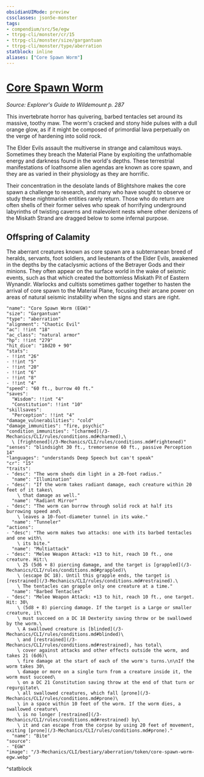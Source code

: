 ```yaml
---
obsidianUIMode: preview
cssclasses: json5e-monster
tags:
- compendium/src/5e/egw
- ttrpg-cli/monster/cr/15
- ttrpg-cli/monster/size/gargantuan
- ttrpg-cli/monster/type/aberration
statblock: inline
aliases: ["Core Spawn Worm"]
---
```

# [Core Spawn Worm](3-Mechanics\CLI\bestiary\aberration/core-spawn-worm-egw.md)
*Source: Explorer's Guide to Wildemount p. 287*  

This invertebrate horror has quivering, barbed tentacles set around its massive, toothy maw. The worm's cracked and stony hide pulses with a dull orange glow, as if it might be composed of primordial lava perpetually on the verge of hardening into solid rock.

The Elder Evils assault the multiverse in strange and calamitous ways. Sometimes they breach the Material Plane by exploiting the unfathomable energy and darkness found in the world's depths. These terrestrial manifestations of loathsome alien agendas are known as core spawn, and they are as varied in their physiology as they are horrific.

Their concentration in the desolate lands of Blightshore makes the core spawn a challenge to research, and many who have sought to observe or study these nightmarish entities rarely return. Those who do return are often shells of their former selves who speak of horrifying underground labyrinths of twisting caverns and malevolent nests where other denizens of the Miskath Strand are dragged below to some infernal purpose.

## Offspring of Calamity

The aberrant creatures known as core spawn are a subterranean breed of heralds, servants, foot soldiers, and lieutenants of the Elder Evils, awakened in the depths by the cataclysmic actions of the Betrayer Gods and their minions. They often appear on the surface world in the wake of seismic events, such as that which created the bottomless Miskath Pit of Eastern Wynandir. Warlocks and cultists sometimes gather together to hasten the arrival of core spawn to the Material Plane, focusing their arcane power on areas of natural seismic instability when the signs and stars are right.

```statblock
"name": "Core Spawn Worm (EGW)"
"size": "Gargantuan"
"type": "aberration"
"alignment": "Chaotic Evil"
"ac": !!int "18"
"ac_class": "natural armor"
"hp": !!int "279"
"hit_dice": "18d20 + 90"
"stats":
- !!int "26"
- !!int "5"
- !!int "20"
- !!int "6"
- !!int "8"
- !!int "4"
"speed": "60 ft., burrow 40 ft."
"saves":
  "Wisdom": !!int "4"
  "Constitution": !!int "10"
"skillsaves":
  "Perception": !!int "4"
"damage_vulnerabilities": "cold"
"damage_immunities": "fire, psychic"
"condition_immunities": "[charmed](/3-Mechanics/CLI/rules/conditions.md#charmed),\
  \ [frightened](/3-Mechanics/CLI/rules/conditions.md#frightened)"
"senses": "blindsight 30 ft., tremorsense 60 ft., passive Perception 14"
"languages": "understands Deep Speech but can't speak"
"cr": "15"
"traits":
- "desc": "The worm sheds dim light in a 20-foot radius."
  "name": "Illumination"
- "desc": "If the worm takes radiant damage, each creature within 20 feet of it takes\
    \ that damage as well."
  "name": "Radiant Mirror"
- "desc": "The worm can burrow through solid rock at half its burrowing speed and\
    \ leaves a 10-foot-diameter tunnel in its wake."
  "name": "Tunneler"
"actions":
- "desc": "The worm makes two attacks: one with its barbed tentacles and one with\
    \ its bite."
  "name": "Multiattack"
- "desc": "Melee Weapon Attack: +13 to hit, reach 10 ft., one creature. Hit:\
    \ 25 (5d6 + 8) piercing damage, and the target is [grappled](/3-Mechanics/CLI/rules/conditions.md#grappled)\
    \ (escape DC 18). Until this grapple ends, the target is [restrained](/3-Mechanics/CLI/rules/conditions.md#restrained).\
    \ The tentacles can grapple only one creature at a time."
  "name": "Barbed Tentacles"
- "desc": "Melee Weapon Attack: +13 to hit, reach 10 ft., one target. Hit: 30\
    \ (5d8 + 8) piercing damage. If the target is a Large or smaller creature, it\
    \ must succeed on a DC 18 Dexterity saving throw or be swallowed by the worm.\
    \ A swallowed creature is [blinded](/3-Mechanics/CLI/rules/conditions.md#blinded)\
    \ and [restrained](/3-Mechanics/CLI/rules/conditions.md#restrained), has total\
    \ cover against attacks and other effects outside the worm, and takes 21 (6d6)\
    \ fire damage at the start of each of the worm's turns.\n\nIf the worm takes 30\
    \ damage or more on a single turn from a creature inside it, the worm must succeed\
    \ on a DC 21 Constitution saving throw at the end of that turn or regurgitate\
    \ all swallowed creatures, which fall [prone](/3-Mechanics/CLI/rules/conditions.md#prone)\
    \ in a space within 10 feet of the worm. If the worm dies, a swallowed creature\
    \ is no longer [restrained](/3-Mechanics/CLI/rules/conditions.md#restrained) by\
    \ it and can escape from the corpse by using 20 feet of movement, exiting [prone](/3-Mechanics/CLI/rules/conditions.md#prone)."
  "name": "Bite"
"source":
- "EGW"
"image": "/3-Mechanics/CLI/bestiary/aberration/token/core-spawn-worm-egw.webp"
```
^statblock